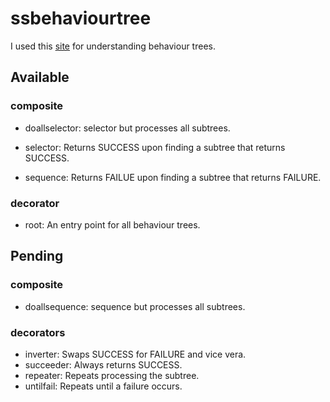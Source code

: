 # ssbehaviourtree

I used this [site](https://www.gamedeveloper.com/programming/behavior-trees-for-ai-how-they-work) for understanding behaviour trees.

## Available
### composite
- doallselector: selector but processes all subtrees.

- selector: Returns SUCCESS upon finding a subtree that returns SUCCESS. 

- sequence: Returns FAILUE upon finding a subtree that returns FAILURE.

### decorator

- root: An entry point for all behaviour trees.


## Pending
### composite
- doallsequence: sequence but processes all subtrees.

### decorators
- inverter: Swaps SUCCESS for FAILURE and vice vera.
- succeeder: Always returns SUCCESS.
- repeater: Repeats processing the subtree.
- untilfail: Repeats until a failure occurs.